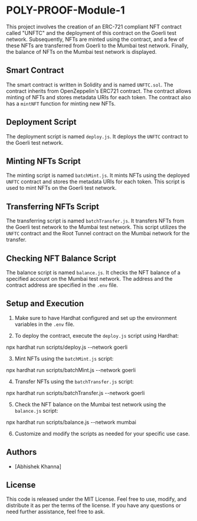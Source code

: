 # POLY-PROOF-Module-1

This project involves the creation of an ERC-721 compliant NFT contract called "UNFTC" and the deployment of this contract on the Goerli test network. Subsequently, NFTs are minted using the contract, and a few of these NFTs are transferred from Goerli to the Mumbai test network. Finally, the balance of NFTs on the Mumbai test network is displayed.

## Smart Contract

The smart contract is written in Solidity and is named `UNFTC.sol`. The contract inherits from OpenZeppelin's ERC721 contract. The contract allows minting of NFTs and stores metadata URIs for each token. The contract also has a `mintNFT` function for minting new NFTs.

## Deployment Script

The deployment script is named `deploy.js`. It deploys the `UNFTC` contract to the Goerli test network.

## Minting NFTs Script

The minting script is named `batchMint.js`. It mints NFTs using the deployed `UNFTC` contract and stores the metadata URIs for each token. This script is used to mint NFTs on the Goerli test network.

## Transferring NFTs Script

The transferring script is named `batchTransfer.js`. It transfers NFTs from the Goerli test network to the Mumbai test network. This script utilizes the `UNFTC` contract and the Root Tunnel contract on the Mumbai network for the transfer.

## Checking NFT Balance Script

The balance script is named `balance.js`. It checks the NFT balance of a specified account on the Mumbai test network. The address and the contract address are specified in the `.env` file.

## Setup and Execution

1. Make sure to have Hardhat configured and set up the environment variables in the `.env` file.

2. To deploy the contract, execute the `deploy.js` script using Hardhat:


npx hardhat run scripts/deploy.js --network goerli


3. Mint NFTs using the `batchMint.js` script:


npx hardhat run scripts/batchMint.js --network goerli


4. Transfer NFTs using the `batchTransfer.js` script:


npx hardhat run scripts/batchTransfer.js --network goerli


5. Check the NFT balance on the Mumbai test network using the `balance.js` script:


npx hardhat run scripts/balance.js --network mumbai


6. Customize and modify the scripts as needed for your specific use case.

## Authors

- [Abhishek Khanna]

## License

This code is released under the MIT License. Feel free to use, modify, and distribute it as per the terms of the license. If you have any questions or need further assistance, feel free to ask.
